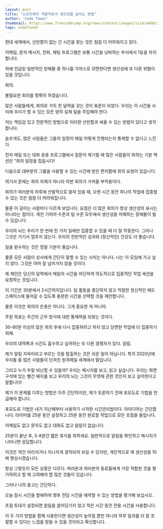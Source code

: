 ```yaml
---
layout: post
title: "소프트웨어 개발자로서 생산성을 높이는 방법"
author: 'Code Tower'
thumbnail: https://www.freecodecamp.org/news/content/images/size/w600/2021/01/productivity-article.jpeg
tags: undefined
---
```



현대 세계에서, 산만함이 없는 긴 시간을 찾는 것은 점점 더 어려워지고 있다.

이메일, 문자 메시지, 전화, 채팅 프로그램은 보통 시간을 낭비하는 부서에서 1등을 차지합니다.

위에 언급된 일반적인 방해물 중 하나를 가까스로 모면한다면 생산성에 또 다른 위협이 있을 것입니다.

회의.

불필요한 회의를 명확히 하겠습니다.

많은 사람들에게, 회의로 가득 찬 달력을 갖는 것이 표준이 되었다. 우리는 이 시간들 사이에 우리가 할 수 있는 모든 양의 실제 일을 주입해야 한다.

저는 책임감 있고 전문적인 방법으로 이러한 산만함과 싸울 수 있는 방법이 있다고 생각합니다.

슬프게도, 많은 사람들은 그들의 일정이 매일 어떻게 진행되는지 통제할 수 없다고 느낀다.

전자 메일 또는 대화 응용 프로그램에서 질문이 제기될 때 많은 사람들이 취하는 기본 액션은 "회의 일정을 잡읍시다!

다음으로 대부분의 그룹을 사용할 수 있는 시간에 받은 편지함에 회의 요청이 있습니다.

여기서 문제는 회의 자체가 아니라 이번 회의가 가져올 부작용이다.

회의가 여러분의 하루에 산발적으로 얽혀 있을 때, 오랜 시간 동안 하나의 작업에 집중할 수 있는 것은 점점 더 어려워집니다.

물론 이 길이는 사람마다 다르게 보입니다. 요점은 더 많은 회의가 항상 생산성의 표시는 아니라는 점이다. 개인 기여자 수준과 팀 수준 모두에서 생산성을 저해하는 장애물이 될 수 있습니다.

우리의 뇌는 우리가 한 번에 한 가지 일에만 집중할 수 있을 때 더 잘 작동한다. 그러나 그것은 거기서 멈추지 않는다. 우리의 전반적인 성과와 (정신적인) 건강도 더 좋습니다.

일을 완수하는 것은 정말 기분이 좋습니다.

물론 모든 사람이 상사에게 간단히 말할 수 있는 사치는 아니다. 나는 이 모임에 가고 싶지 않다. 그것은 아마 잘 넘어가지 않을 것이다.

제 제안은 당신의 달력에서 매일의 시간을 차단하여 의도적으로 집중적인 작업 세션을 요청하는 것입니다.

이 기간은 30분에서 2시간까지입니다. 팀 활동을 중단하지 않고 적절한 정신적인 헤드스페이스에 들어갈 수 있도록 충분한 시간을 선택할 것을 제안합니다.

물론 이것은 회의의 은총은 아니다. 그게 중요한 게 아니야.

주된 목표는 주간의 근무 방식에 대한 통제력을 되찾는 것이다.

30-60분 이상의 많은 회의 후에 다시 집중하려고 하지 않고 당면한 작업에 더 집중하기 위해.

우리의 대역폭과 시간도 흡수하고 싶어하는 또 다른 경쟁자가 있다. 알림.

제가 알림 지옥이라고 부르는 것을 탈출하는 것은 쉬운 일이 아닙니다. 특히 2020년에 우리들 중 많은 사람들이 던져진 원격제일 세계에서 말입니다.

그리고 누가 우릴 비난할 수 있을까? 우리는 메시지를 보고, 읽고 싶습니다. 우리는 화면 구석에 있는 빨간 배지를 보고 우리의 뇌는 그것이 무엇에 관한 것인지 보고 싶어한다고 말합니다!

제가 이 문제를 다루는 방법은 아주 간단하지만, 제가 토론하기 전에 포모도로 기법을 언급해야 합니다.

포모도로 기법은 내가 지난해부터 사용하기 시작한 시간관리법이다. 아이디어는 간단합니다. 타이머를 25분 동안 설정하고 25분 동안 완료할 작업으로 모든 초점을 돌립니다.

이메일도 없고 문자도 없고 대화도 없고 알림이 없습니다.

25분이 끝난 후, 5-8분간 짧은 휴식을 취하세요. 일반적으로 알림을 확인하고 메시지가 나타나면 응답합니다.

이것은 약간 어리석거나 지나치게 경직되어 보일 수 있지만, 개인적으로 제 생산성을 10배 향상시켰습니다.

항상 그렇듯이 모든 상황은 다르다. 여러분과 여러분의 동료들에게 가장 적합한 것을 평가하려고 할 때 고려해야 할 많은 것들이 있습니다.

그러나 나의 충고는 간단하다.

오늘 잠시 시간을 할애하여 향후 전담 시간을 예약할 수 있는 방법을 평가해 보십시오.

초점 토대가 설정되면 알림을 끌어당기지 않고 적은 시간 동안 전용 시간을 사용합니다.

이 두 가지 방법을 함께 사용한다면 생산성이 높아질 뿐만 아니라 하루 일과를 더 잘 조절할 수 있다는 느낌을 받을 수 있을 것이라고 확신합니다.